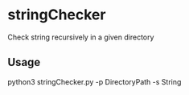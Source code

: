 # stringChecker
Check string recursively in a given directory

## Usage
python3 stringChecker.py -p DirectoryPath -s String
